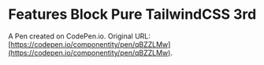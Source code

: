 # Features Block Pure TailwindCSS 3rd

A Pen created on CodePen.io. Original URL: [https://codepen.io/componentity/pen/qBZZLMw](https://codepen.io/componentity/pen/qBZZLMw).


